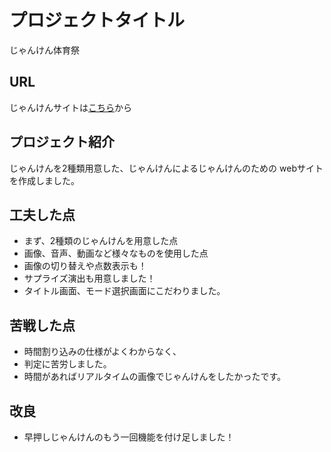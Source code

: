 # プロジェクトタイトル

じゃんけん体育祭

## URL
じゃんけんサイトは[こちら](https://github.com/kamome-829/02_24_-/index.html)から

## プロジェクト紹介
じゃんけんを2種類用意した、じゃんけんによるじゃんけんのための
webサイトを作成しました。

## 工夫した点
- まず、2種類のじゃんけんを用意した点
- 画像、音声、動画など様々なものを使用した点
- 画像の切り替えや点数表示も！
- サプライズ演出も用意しました！
- タイトル画面、モード選択画面にこだわりました。

## 苦戦した点
- 時間割り込みの仕様がよくわからなく、
- 判定に苦労しました。
- 時間があればリアルタイムの画像でじゃんけんをしたかったです。

## 改良
- 早押しじゃんけんのもう一回機能を付け足しました！
